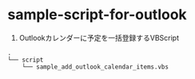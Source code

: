 # sample-script-for-outlook

1. Outlookカレンダーに予定を一括登録するVBScript
```
.
└── script
    └── sample_add_outlook_calendar_items.vbs
```